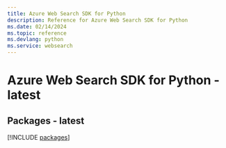 ```yaml
---
title: Azure Web Search SDK for Python
description: Reference for Azure Web Search SDK for Python
ms.date: 02/14/2024
ms.topic: reference
ms.devlang: python
ms.service: websearch
---
```

# Azure Web Search SDK for Python - latest
## Packages - latest
[!INCLUDE [packages](web-search-index.md)]